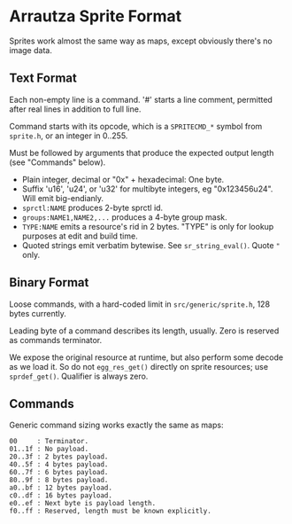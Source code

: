 # Arrautza Sprite Format

Sprites work almost the same way as maps, except obviously there's no image data.

## Text Format

Each non-empty line is a command.
'#' starts a line comment, permitted after real lines in addition to full line.

Command starts with its opcode, which is a `SPRITECMD_*` symbol from `sprite.h`, or an integer in 0..255.

Must be followed by arguments that produce the expected output length (see "Commands" below).

- Plain integer, decimal or "0x" + hexadecimal: One byte.
- Suffix 'u16', 'u24', or 'u32' for multibyte integers, eg "0x123456u24". Will emit big-endianly.
- `sprctl:NAME` produces 2-byte sprctl id.
- `groups:NAME1,NAME2,...` produces a 4-byte group mask.
- `TYPE:NAME` emits a resource's rid in 2 bytes. "TYPE" is only for lookup purposes at edit and build time.
- Quoted strings emit verbatim bytewise. See `sr_string_eval()`. Quote `"` only.

## Binary Format

Loose commands, with a hard-coded limit in `src/generic/sprite.h`, 128 bytes currently.

Leading byte of a command describes its length, usually.
Zero is reserved as commands terminator.

We expose the original resource at runtime, but also perform some decode as we load it.
So do not `egg_res_get()` directly on sprite resources; use `sprdef_get()`. Qualifier is always zero.

## Commands

Generic command sizing works exactly the same as maps:
```
00     : Terminator.
01..1f : No payload.
20..3f : 2 bytes payload.
40..5f : 4 bytes payload.
60..7f : 6 bytes payload.
80..9f : 8 bytes payload.
a0..bf : 12 bytes payload.
c0..df : 16 bytes payload.
e0..ef : Next byte is payload length.
f0..ff : Reserved, length must be known explicitly.
```
